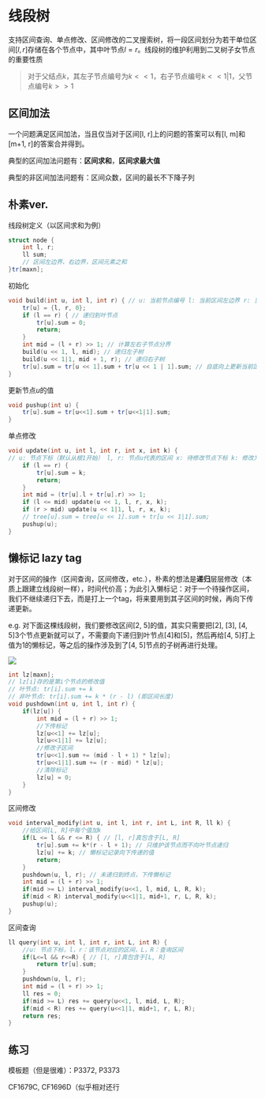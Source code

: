 # 线段树

支持区间查询、单点修改、区间修改的二叉搜索树，将一段区间划分为若干单位区间$[l, r]$存储在各个节点中，其中叶节点$l=r$。线段树的维护利用到二叉树子女节点的重要性质

>   对于父结点$k$，其左子节点编号为$k<<1$，右子节点编号$k<<1|1$，父节点编号$k>>1$

## 区间加法

一个问题满足区间加法，当且仅当对于区间[l, r]上的问题的答案可以有[l, m]和[m+1, r]的答案合并得到。

典型的区间加法问题有：**区间求和**，**区间求最大值**

典型的非区间加法问题有：区间众数，区间的最长不下降子列

## 朴素ver.

线段树定义（以区间求和为例）

```c++
struct node {
    int l, r;
    ll sum; 
    // 区间左边界、右边界，区间元素之和
}tr[maxn];
```

初始化

```c++
void build(int u, int l, int r) { // u: 当前节点编号 l: 当前区间左边界 r: 当前区间右边界
	tr[u] = {l, r, 0};
	if (l == r) { // 递归到叶节点
		tr[u].sum = 0;
		return;
	}
	int mid = (l + r) >> 1; // 计算左右子节点分界
	build(u << 1, l, mid); // 递归左子树
	build(u << 1|1, mid + 1, r); // 递归右子树
	tr[u].sum = tr[u << 1].sum + tr[u << 1 | 1].sum; // 自底向上更新当前区间的和
}
```

更新节点$u$的值

```c++
void pushup(int u) {
    tr[u].sum = tr[u<<1].sum + tr[u<<1|1].sum;
}
```

单点修改  

```c++
void update(int u, int l, int r, int x, int k) {
// u: 节点下标（默认从根1开始） l, r: 节点u代表的区间 x: 待修改节点下标 k: 修改为tr[x].sum=k
	if (l == r) {
		tr[u].sum = k;
		return;
	}
	int mid = (tr[u].l + tr[u].r) >> 1;
	if (l <= mid) update(u << 1, l, r, x, k);
	if (r > mid) update(u << 1|1, l, r, x, k);
	// tree[u].sum = tree[u << 1].sum + tr[u << 1|1].sum;
    pushup(u);
}
```

## 懒标记 lazy tag

对于区间的操作（区间查询，区间修改，etc.），朴素的想法是**递归**层层修改（本质上跟建立线段树一样），时间代价高；为此引入懒标记：对于一个待操作区间，我们不继续递归下去，而是打上一个tag，将来要用到其子区间的时候，再向下传递更新。

e.g. 对下面这棵线段树，我们要修改区间[2, 5]的值，其实只需要把[2], [3], [4, 5]3个节点更新就可以了，不需要向下递归到叶节点[4]和[5]，然后再给[4, 5]打上值为1的懒标记，等之后的操作涉及到了[4, 5]节点的子树再进行处理。

![](https://img-blog.csdnimg.cn/img_convert/22ec8a87889ed5044e85c4681ae797fa.png)

```c++
int lz[maxn]; 
// lz[i]存的是第i个节点的修改值
// 叶节点: tr[i].sum += k
// 非叶节点: tr[i].sum += k * (r - l) (即区间长度)
void pushdown(int u, int l, int r) {
    if(lz[u]) {
        int mid = (l + r) >> 1;
        //下传标记
        lz[u<<1] += lz[u];
        lz[u<<1|1] += lz[u];
        //修改子区间
        tr[u<<1].sum += (mid - l + 1) * lz[u];
        tr[u<<1|1].sum += (r - mid) * lz[u];
        //清除标记
        lz[u] = 0;
    }
}
```

区间修改

```c++
void interval_modify(int u, int l, int r, int L, int R, ll k) {
    //给区间[L, R]中每个值加k
    if(L <= l && r <= R) { // [l, r]真包含于[L, R]
        tr[u].sum += k*(r - l + 1); // 只维护该节点而不向叶节点递归
        lz[u] += k; // 懒标记记录向下传递的值
        return;
    }
    pushdown(u, l, r); // 未递归到终点，下传懒标记
    int mid = (l + r) >> 1;
    if(mid >= L) interval_modify(u<<1, l, mid, L, R, k);
    if(mid < R) interval_modify(u<<1|1, mid+1, r, L, R, k);
    pushup(u);
}
```

区间查询

```c++
ll query(int u, int l, int r, int L, int R) {
    //u: 节点下标，l，r：该节点对应的区间，L，R：查询区间
    if(L<=l && r<=R) { // [l, r]真包含于[L, R]
        return tr[u].sum;
    }
    pushdown(u, l, r);
    int mid = (l + r) >> 1;
    ll res = 0;
    if(mid >= L) res += query(u<<1, l, mid, L, R);
    if(mid < R) res += query(u<<1|1, mid+1, r, L, R);
    return res;
}
```

## 练习

模板题（但是很难）：P3372, P3373

CF1679C, CF1696D（似乎相对还行